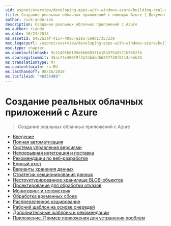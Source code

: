 ```yaml
---
uid: aspnet/overview/developing-apps-with-windows-azure/building-real-world-cloud-apps-with-windows-azure/index
title: Создание реальных облачных приложений с помощью Azure | Документация Майкрософт
author: rick-anderson
description: Создание реальных облачных приложений с Azure
ms.author: riande
ms.date: 10/23/2013
ms.assetid: b452a3af-4157-4056-a181-569d1735c239
msc.legacyurl: /aspnet/overview/developing-apps-with-windows-azure/building-real-world-cloud-apps-with-windows-azure
msc.type: chapter
ms.openlocfilehash: 9c2149fb8195e6b660331e18a975a5571b9652fb
ms.sourcegitcommit: 45ac74e400f9f2b7dbded66297730f6f14a4eb25
ms.translationtype: MT
ms.contentlocale: ru-RU
ms.lasthandoff: 08/16/2018
ms.locfileid: "48255489"
---
```

<a name="building-real-world-cloud-apps-with-azure"></a>Создание реальных облачных приложений с Azure
====================
> Создание реальных облачных приложений с Azure


- [Введение](introduction.md)
- [Полная автоматизация](automate-everything.md)
- [Система управления версиями](source-control.md)
- [Непрерывная интеграция и поставка](continuous-integration-and-continuous-delivery.md)
- [Рекомендации по веб-разработке](web-development-best-practices.md)
- [Единый вход](single-sign-on.md)
- [Варианты хранения данных](data-storage-options.md)
- [Стратегии секционирования данных](data-partitioning-strategies.md)
- [Неструктурированное хранилище BLOB-объектов](unstructured-blob-storage.md)
- [Проектирование для обработки отказов](design-to-survive-failures.md)
- [Мониторинг и телеметрия](monitoring-and-telemetry.md)
- [Обработка временных сбоев](transient-fault-handling.md)
- [Распределенное кэширование](distributed-caching.md)
- [Рабочий шаблон на основе очередей](queue-centric-work-pattern.md)
- [Дополнительные шаблоны и рекомендации](more-patterns-and-guidance.md)
- [Приложение. Пример приложения для устранения проблем](the-fix-it-sample-application.md)
